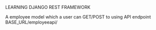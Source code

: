 LEARNING DJANGO REST FRAMEWORK

A employee model which a user can GET/POST to using API endpoint  BASE_URL/employeeapi/

